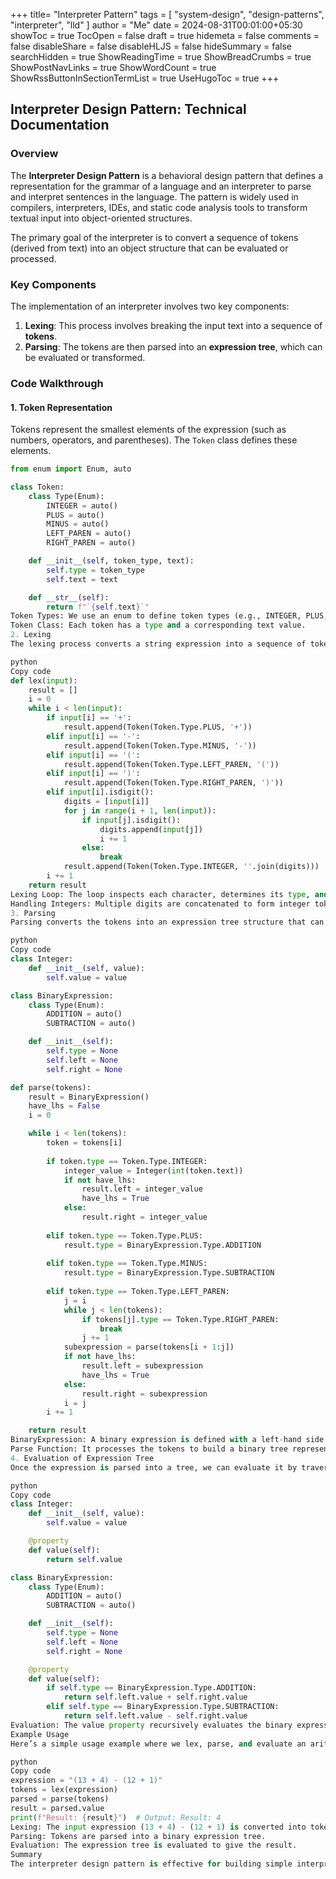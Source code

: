 +++
title= "Interpreter Pattern"
tags = [ "system-design",  "design-patterns", "interpreter", "lld" ]
author = "Me"
date = 2024-08-31T00:01:00+05:30
showToc = true
TocOpen = false
draft = true
hidemeta = false
comments = false
disableShare = false
disableHLJS = false
hideSummary = false
searchHidden = true
ShowReadingTime = true
ShowBreadCrumbs = true
ShowPostNavLinks = true
ShowWordCount = true
ShowRssButtonInSectionTermList = true
UseHugoToc = true
+++

## Interpreter Design Pattern: Technical Documentation

### Overview
The **Interpreter Design Pattern** is a behavioral design pattern that defines a representation for the grammar of a language and an interpreter to parse and interpret sentences in the language. The pattern is widely used in compilers, interpreters, IDEs, and static code analysis tools to transform textual input into object-oriented structures. 

The primary goal of the interpreter is to convert a sequence of tokens (derived from text) into an object structure that can be evaluated or processed.

### Key Components
The implementation of an interpreter involves two key components:

1. **Lexing**: This process involves breaking the input text into a sequence of **tokens**.
2. **Parsing**: The tokens are then parsed into an **expression tree**, which can be evaluated or transformed.

### Code Walkthrough

#### 1. Token Representation
Tokens represent the smallest elements of the expression (such as numbers, operators, and parentheses). The `Token` class defines these elements.

```python
from enum import Enum, auto

class Token:
    class Type(Enum):
        INTEGER = auto()
        PLUS = auto()
        MINUS = auto()
        LEFT_PAREN = auto()
        RIGHT_PAREN = auto()

    def __init__(self, token_type, text):
        self.type = token_type
        self.text = text

    def __str__(self):
        return f"`{self.text}`"
Token Types: We use an enum to define token types (e.g., INTEGER, PLUS, MINUS).
Token Class: Each token has a type and a corresponding text value.
2. Lexing
The lexing process converts a string expression into a sequence of tokens. Each character is inspected, and tokens are created accordingly.

python
Copy code
def lex(input):
    result = []
    i = 0
    while i < len(input):
        if input[i] == '+':
            result.append(Token(Token.Type.PLUS, '+'))
        elif input[i] == '-':
            result.append(Token(Token.Type.MINUS, '-'))
        elif input[i] == '(':
            result.append(Token(Token.Type.LEFT_PAREN, '('))
        elif input[i] == ')':
            result.append(Token(Token.Type.RIGHT_PAREN, ')'))
        elif input[i].isdigit():
            digits = [input[i]]
            for j in range(i + 1, len(input)):
                if input[j].isdigit():
                    digits.append(input[j])
                    i += 1
                else:
                    break
            result.append(Token(Token.Type.INTEGER, ''.join(digits)))
        i += 1
    return result
Lexing Loop: The loop inspects each character, determines its type, and adds it as a token to the result list.
Handling Integers: Multiple digits are concatenated to form integer tokens.
3. Parsing
Parsing converts the tokens into an expression tree structure that can be evaluated later. This tree represents the order of operations in the expression.

python
Copy code
class Integer:
    def __init__(self, value):
        self.value = value

class BinaryExpression:
    class Type(Enum):
        ADDITION = auto()
        SUBTRACTION = auto()

    def __init__(self):
        self.type = None
        self.left = None
        self.right = None

def parse(tokens):
    result = BinaryExpression()
    have_lhs = False
    i = 0

    while i < len(tokens):
        token = tokens[i]
        
        if token.type == Token.Type.INTEGER:
            integer_value = Integer(int(token.text))
            if not have_lhs:
                result.left = integer_value
                have_lhs = True
            else:
                result.right = integer_value
        
        elif token.type == Token.Type.PLUS:
            result.type = BinaryExpression.Type.ADDITION
        
        elif token.type == Token.Type.MINUS:
            result.type = BinaryExpression.Type.SUBTRACTION
        
        elif token.type == Token.Type.LEFT_PAREN:
            j = i
            while j < len(tokens):
                if tokens[j].type == Token.Type.RIGHT_PAREN:
                    break
                j += 1
            subexpression = parse(tokens[i + 1:j])
            if not have_lhs:
                result.left = subexpression
                have_lhs = True
            else:
                result.right = subexpression
            i = j
        i += 1

    return result
BinaryExpression: A binary expression is defined with a left-hand side (LHS), right-hand side (RHS), and an operation (e.g., addition, subtraction).
Parse Function: It processes the tokens to build a binary tree representation of the expression. Subexpressions within parentheses are handled recursively.
4. Evaluation of Expression Tree
Once the expression is parsed into a tree, we can evaluate it by traversing the tree structure.

python
Copy code
class Integer:
    def __init__(self, value):
        self.value = value

    @property
    def value(self):
        return self.value

class BinaryExpression:
    class Type(Enum):
        ADDITION = auto()
        SUBTRACTION = auto()

    def __init__(self):
        self.type = None
        self.left = None
        self.right = None

    @property
    def value(self):
        if self.type == BinaryExpression.Type.ADDITION:
            return self.left.value + self.right.value
        elif self.type == BinaryExpression.Type.SUBTRACTION:
            return self.left.value - self.right.value
Evaluation: The value property recursively evaluates the binary expression tree. For ADDITION, the values of the left and right expressions are summed, while for SUBTRACTION, they are subtracted.
Example Usage
Here’s a simple usage example where we lex, parse, and evaluate an arithmetic expression.

python
Copy code
expression = "(13 + 4) - (12 + 1)"
tokens = lex(expression)
parsed = parse(tokens)
result = parsed.value
print(f"Result: {result}")  # Output: Result: 4
Lexing: The input expression (13 + 4) - (12 + 1) is converted into tokens.
Parsing: Tokens are parsed into a binary expression tree.
Evaluation: The expression tree is evaluated to give the result.
Summary
The interpreter design pattern is effective for building simple interpreters, parsers, and evaluators. It consists of two main processes: Lexing, which transforms input text into tokens, and Parsing, which converts tokens into an expression tree for evaluation. The structure allows easy extensions for additional operations or token types, making it adaptable for different types of textual data processing.